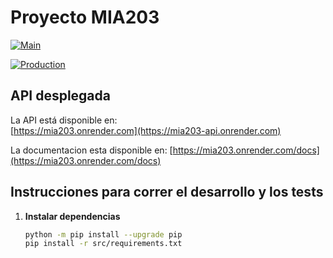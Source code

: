 # Proyecto MIA203

[![Main](https://github.com/hernangm/mia203/actions/workflows/CICD.yaml/badge.svg?branch=main)](https://github.com/hernangm/mia203/actions/workflows/CICD.yaml)

[![Production](https://github.com/hernangm/mia203/actions/workflows/CICD.yaml/badge.svg?branch=production)](https://github.com/hernangm/mia203/actions/workflows/CICD.yaml)

## API desplegada

La API está disponible en:  
[https://mia203.onrender.com](https://mia203-api.onrender.com)

La documentacion esta disponible en:
[https://mia203.onrender.com/docs](https://mia203.onrender.com/docs)

## Instrucciones para correr el desarrollo y los tests

1. **Instalar dependencias**
   ```bash
   python -m pip install --upgrade pip
   pip install -r src/requirements.txt
   ```